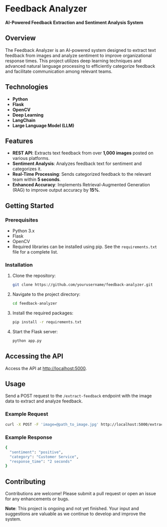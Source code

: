 # Feedback Analyzer

**AI-Powered Feedback Extraction and Sentiment Analysis System**

## Overview

The Feedback Analyzer is an AI-powered system designed to extract text feedback from images and analyze sentiment to improve organizational response times. This project utilizes deep learning techniques and advanced natural language processing to efficiently categorize feedback and facilitate communication among relevant teams.

## Technologies

- **Python**
- **Flask**
- **OpenCV**
- **Deep Learning**
- **LangChain**
- **Large Language Model (LLM)**

## Features

- **REST API**: Extracts text feedback from over **1,000 images** posted on various platforms.
- **Sentiment Analysis**: Analyzes feedback text for sentiment and categorizes it.
- **Real-Time Processing**: Sends categorized feedback to the relevant team within **5 seconds**.
- **Enhanced Accuracy**: Implements Retrieval-Augmented Generation (RAG) to improve output accuracy by **15%**.

## Getting Started

### Prerequisites

- Python 3.x
- Flask
- OpenCV
- Required libraries can be installed using pip. See the `requirements.txt` file for a complete list.

### Installation

1. Clone the repository:

   ```bash
   git clone https://github.com/yourusername/feedback-analyzer.git
1. Navigate to the project directory:

   ```bash
   cd feedback-analyzer
1. Install the required packages:

   ```bash
   pip install -r requirements.txt
1. Start the Flask server:

   ```bash
   python app.py
## Accessing the API

Access the API at [http://localhost:5000](http://localhost:5000).

## Usage

Send a POST request to the `/extract-feedback` endpoint with the image data to extract and analyze feedback.

### Example Request

```bash
curl -X POST -F 'image=@path_to_image.jpg' http://localhost:5000/extract-feedback
```
### Example Response

```bash
{
  "sentiment": "positive",
  "category": "Customer Service",
  "response_time": "2 seconds"
}
```
## Contributing

Contributions are welcome! Please submit a pull request or open an issue for any enhancements or bugs. 

**Note**: This project is ongoing and not yet finished. Your input and suggestions are valuable as we continue to develop and improve the system.
